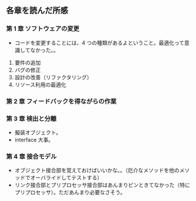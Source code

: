 ## 各章を読んだ所感

### 第 1 章 ソフトウェアの変更

- コードを変更することには、4 つの種類があるよということ。最適化って意識してなかった。。

1. 要件の追加
2. バグの修正
3. 設計の改善（リファクタリング）
4. リソース利用の最適化

### 第 2 章 フィードバックを得ながらの作業

### 第 3 章 検出と分離
- 擬装オブジェクト。
- interface 大事。

### 第 4 章 接合モデル
- オブジェクト接合部を覚えておけばいいかな。。（厄介なメソッドを他のメソッドでオーバライドしてテストする）
- リンク接合部とプリプロセッサ接合部はあんまりピンときてなかった（特にプリプロセッサ）。ただあんまり必要なさそう。
